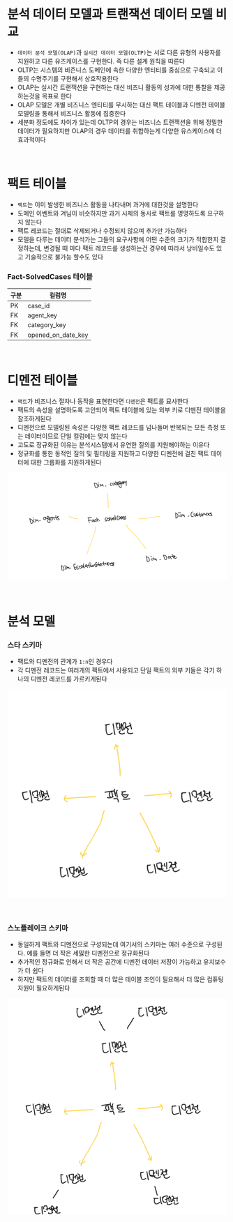 # 분석 데이터 모델과 트랜잭션 데이터 모델 비교

- `데이터 분석 모델(OLAP)`과 `실시간 데이터 모델(OLTP)`는 서로 다른 유형의 사용자를 지원하고 다른 유즈케이스를 구현한다. 즉 다른 설계 원칙을 따른다
- OLTP는 시스템의 비즌니스 도메인에 속한 다양한 엔티티를 중심으로 구축되고 이들의 수명주기를 구현해서 상호작용한다
- OLAP는 실시간 트랜잭션을 구현하는 대신 비즈니 활동의 성과에 대한 통찰을 제공하는것을 목표로 한다
- OLAP 모델은 개별 비즈니스 엔티티를 무시하는 대신 팩트 테이블과 디멘전 테이블 모델링을 통해서 비즈니스 활동에 집중한다
- 세분화 정도에도 차이가 있는데 OLTP의 경우는 비즈니스 트랜잭션을 위해 정밀한 데이터가 필요하지만 OLAP의 경우 데이터를 취합하는게 다양한 유스케이스에 더 효과적이다

<br>

# 팩트 테이블

- `팩트`는 이미 발생한 비즈니스 활동을 나타내며 과거에 대한것을 설명한다
- 도메인 이벤트와 겨님이 비슷하지만 과거 시제의 동사로 팩트를 명명하도록 요구하지 않는다
- 팩트 레코드는 절대로 삭제되거나 수정되지 않으며 추가만 가능하다
- 모델을 다루는 데이터 분석가는 그들의 요구사항에 어떤 수준의 크기가 적합한지 결정하는데, 변경될 때 마다 팩트 레코드를 생성하는건 경우에 따라서 낭비일수도 있고 기술적으로 불가능 할수도 있다

### Fact-SolvedCases 테이블

| 구분 | 컬럼명             |
| ---- | ------------------ |
| PK   | case_id            |
| FK   | agent_key          |
| FK   | category_key       |
| FK   | opened_on_date_key |

<br>

# 디멘전 테이블

- `팩트`가 비즈니스 절차나 동작을 표현한다면 `디멘전`은 팩트를 묘사한다
- 팩트의 속성을 설명하도록 고안되어 팩트 테이블에 있는 외부 키로 디멘전 테이블을 참조하게된다
- 디멘전으로 모델링된 속성은 다양한 팩트 레코드를 넘나들며 반복되는 모든 측정 또는 데이터이므로 단일 컬럼에는 맞지 않는다
- 고도로 정규화된 이유는 분석시스템에서 유연한 질의를 지원해야하는 이유다
- 정규화를 통한 동적인 질의 및 필터링을 지원하고 다양한 디멘전에 걸친 팩트 데이터에 대한 그룹화를 지원하게된다

![alt text](image.png)

<br>

# 분석 모델

### 스타 스키마

- 팩트와 디멘전의 관계가 `1:n`인 경우다
- 각 디멘전 레코드는 여러개의 팩트에서 사용되고 단일 팩트의 외부 키들은 각기 하나의 디멘전 레코드를 가르키게된다

![alt text](image-1.png)

<br>

### 스노플레이크 스키마

- 동일하게 팩트와 디멘전으로 구성되는데 여기서의 스키마는 여러 수준으로 구성된다. 예를 들면 더 작은 세밇한 디멘전으로 정규화된다
- 추가적인 정규화로 인해서 더 작은 공간에 디멘전 데이터 저장이 가능하고 유지보수가 더 쉽다
- 하지만 팩트의 데이터를 조회할 때 더 많은 테이블 조인이 필요해서 더 많은 컴퓨팅 자원이 필요하게된다

![alt text](image-2.png)
